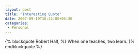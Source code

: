 ```yaml
---
layout: post
title: "Interesting Quote"
date: 2007-09-19T16:32:00+05:30
categories:
 - Personal
---
```


{% blockquote Robert Half, %}
When one teaches, two learn.
{% endblockquote %}
